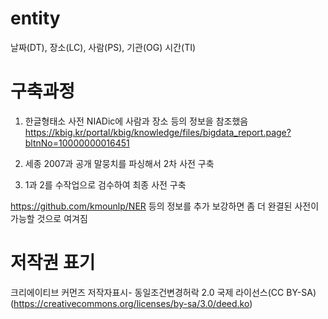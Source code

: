 # entity
날짜(DT), 장소(LC), 사람(PS), 기관(OG) 시간(TI)



 

# 구축과정  

 1. 한글형태소 사전 NIADic에 사람과 장소 등의 정보을 참조했음      
https://kbig.kr/portal/kbig/knowledge/files/bigdata_report.page?bltnNo=10000000016451

2. 세종 2007과 공개 말뭉치를 파싱해서 2차 사전 구축              

3. 1과 2를 수작업으로 검수하여 최종 사전 구축         

https://github.com/kmounlp/NER 등의 정보를 추가 보강하면 좀 더 완결된 사전이 가능할 것으로 여겨짐







# 저작권 표기 

크리에이티브 커먼즈 저작자표시-  동일조건변경허락 2.0 국제 라이선스(CC BY-SA)​
(https://creativecommons.org/licenses/by-sa/3.0/deed.ko)



